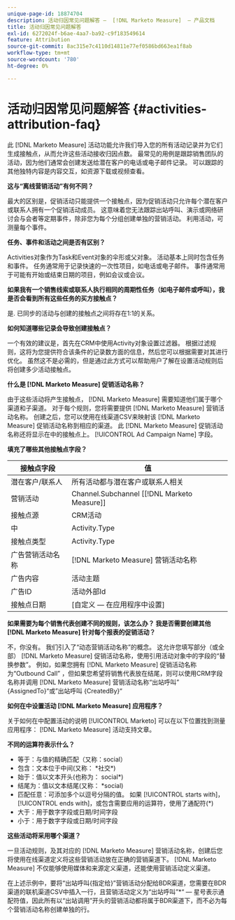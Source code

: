 ```yaml
---
unique-page-id: 18874704
description: 活动归因常见问题解答 —  [!DNL Marketo Measure]  — 产品文档
title: 活动归因常见问题解答
exl-id: 6272024f-b6ae-4aa7-ba92-c9f183549614
feature: Attribution
source-git-commit: 8ac315e7c4110d14811e77ef0586bd663ea1f8ab
workflow-type: tm+mt
source-wordcount: '780'
ht-degree: 0%

---
```


# 活动归因常见问题解答 {#activities-attribution-faq}

此 [!DNL Marketo Measure] 活动功能允许我们导入您的所有活动记录并为它们生成接触点，从而允许这些活动接收归因点数。 最常见的用例是跟踪销售团队的活动，因为他们通常会创建发送给潜在客户的电话或电子邮件记录。 可以跟踪的其他独特内容是内容交互，如资源下载或视频查看。

**这与“离线营销活动”有何不同？**

最大的区别是，促销活动只能提供一个接触点，因为促销活动只允许每个潜在客户或联系人拥有一个促销活动成员。 这意味着您无法跟踪出站呼叫、演示或网络研讨会与会者等定期事件，除非您为每个分组创建单独的营销活动。 利用活动，可测量每个事件。

**任务、事件和活动之间是否有区别？**

Activities对象作为Task和Event对象的伞形或父对象。 活动基本上同时包含任务和事件。 任务通常用于记录快速的一次性项目，如电话或电子邮件。 事件通常用于可能有开始或结束日期的项目，例如会议或会议。

**如果我有一个销售线索或联系人执行相同的周期性任务（如电子邮件或呼叫），我是否会看到所有这些任务的买方接触点？**

是. 已同步的活动与创建的接触点之间将存在1:1的关系。

**如何知道哪些记录会导致创建接触点？**

一个有效的建议是，首先在CRM中使用Activity对象设置过滤器。 根据过滤规则，这将为您提供符合该条件的记录数方面的信息，然后您可以根据需要对其进行优化。 虽然这不是必需的，但是通过此方式可以帮助用户了解在设置活动规则后将创建多少活动接触点。

**什么是 [!DNL Marketo Measure] 促销活动名称？**

由于这些活动将产生接触点， [!DNL Marketo Measure] 需要知道他们属于哪个渠道和子渠道。 对于每个规则，您将需要提供 [!DNL Marketo Measure] 营销活动名称。 创建之后，您可以使用在线渠道CSV来映射该 [!DNL Marketo Measure] 促销活动名称到相应的渠道。 此 [!DNL Marketo Measure] 促销活动名称还将显示在中的接触点上。 [!UICONTROL Ad Campaign Name] 字段。

**填充了哪些其他接触点字段？**

| **接触点字段** | **值** |
|---|---|
| 潜在客户/联系人 | 所有活动都与潜在客户或联系人相关 |
| 营销活动 | Channel.Subchannel [[!DNL Marketo Measure]] |
| 接触点源 | CRM活动 |
| 中 | Activity.Type |
| 接触点类型 | Activity.Type |
| 广告营销活动名称 | [!DNL Marketo Measure] 营销活动名称 |
| 广告内容 | 活动主题 |
| 广告ID | 活动外部Id |
| 接触点日期 | [自定义 — 在应用程序中设置] |

**如果需要为每个销售代表创建不同的规则，该怎么办？ 我是否需要创建其他 [!DNL Marketo Measure] 针对每个报表的促销活动？**

不，你没有。 我们引入了“动态营销活动名称”的概念。 这允许您填写部分（或全部） [!DNL Marketo Measure] 促销活动名称，使用引用活动对象中的字段的“替换参数”。 例如，如果您拥有 [!DNL Marketo Measure] 促销活动名称为“Outbound Call” ，但如果您希望将销售代表放在结尾，则可以使用CRM字段名称并调用 [!DNL Marketo Measure] 营销活动名称“出站呼叫” {AssignedTo}“或”出站呼叫 {CreatedBy}“

**如何在中设置活动 [!DNL Marketo Measure] 应用程序？**

关于如何在中配置活动的说明 [!UICONTROL Marketo] 可以在以下位置找到测量应用程序： [!DNL Marketo Measure] 活动支持文章。

**不同的运算符表示什么？**

* 等于：与值的精确匹配（又称：social）
* 包含：文本位于中间(又称： &#42;社交&#42;)
* 始于：值以文本开头(也称为： social&#42;)
* 结尾为：值以文本结尾(又称： &#42;social)
* 匹配任意：可添加多个以逗号分隔的值。 如果 [!UICONTROL starts with]， [!UICONTROL ends with]，或包含需要应用的运算符，使用了通配符(&#42;)
* 大于：用于数字字段或日期/时间字段
* 小于：用于数字字段或日期/时间字段

**这些活动将采用哪个渠道？**

一旦活动规则，及其对应的 [!DNL Marketo Measure] 营销活动名称，创建后您将使用在线渠道定义将这些营销活动放在正确的营销渠道下。 [!DNL Marketo Measure] 不仅能够使用媒体和来源定义渠道，还能使用营销活动定义渠道。

在上述示例中，要将“出站呼叫{指定给}”营销活动分配给BDR渠道，您需要在BDR渠道的联机渠道CSV中插入一行，且营销活动定义为“出站呼叫”&#42;“ — 星号表示通配符值，因此所有以“出站调用”开头的营销活动都将属于BDR渠道下，而不必为每个营销活动名称创建单独的行。
